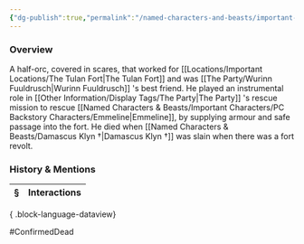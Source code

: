 ```yaml
---
{"dg-publish":true,"permalink":"/named-characters-and-beasts/important-characters/pc-backstory-characters/olgrik/","tags":["NPC","Important"],"updated":"2025-05-30T12:03:03.413+01:00"}
---
```



### Overview
A half-orc, covered in scares, that worked for [[Locations/Important Locations/The Tulan Fort\|The Tulan Fort]] and was [[The Party/Wurinn Fuuldrusch\|Wurinn Fuuldrusch]] 's best friend. He played an instrumental role in [[Other Information/Display Tags/The Party\|The Party]] 's rescue mission to rescue [[Named Characters & Beasts/Important Characters/PC Backstory Characters/Emmeline\|Emmeline]], by supplying armour and safe passage into the fort. He died when [[Named Characters & Beasts/Damascus Klyn †\|Damascus Klyn †]] was slain when there was a fort revolt. 

### History & Mentions
| § | Interactions |
| - | ------------ |

{ .block-language-dataview}

#ConfirmedDead